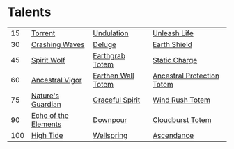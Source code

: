 # Talents

|||||
--- | --- | --- | --- |
|15| [Torrent](./015/Torrent.md) | [Undulation](./015/Undulation.md) | [Unleash Life](./015/UnleashLife.md) |
|30|[Crashing Waves](./030/CrashingWaves.md) | [Deluge](./030/Deluge.md) | [Earth Shield](./030/EarthShield.md) |
|45|[Spirit Wolf](./045/SpiritWolf.md) | [Earthgrab Totem](./045/EarthgrabTotem.md) | [Static Charge](./045/StaticCharge.md) |
|60|[Ancestral Vigor](./060/AncestralVigor.md) | [Earthen Wall Totem](./060/EarthenWallTotem.md) | [Ancestral Protection Totem](./060/AncestralProtectionTotem.md) |
|75|[Nature's Guardian](./075/NaturesGuardian.md) | [Graceful Spirit](./075/GracefulSpirit.md) | [Wind Rush Totem](./075/WindRushTotem.md) |
|90|[Echo of the Elements](./090/EchoOfTheElements.md) | [Downpour](./090/Downpour.md) | [Cloudburst Totem](./090/CloudburstTotem.md) |
|100|[High Tide](./100/HighTide.md) | [Wellspring](./100/Wellspring.md) | [Ascendance](./100/Ascendance.md) |
